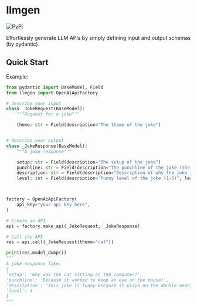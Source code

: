 # llmgen

[![PyPI](https://img.shields.io/pypi/v/llmgen?label=pypi%20package)](https://pypi.org/project/llmgen/)

Effortlessly generate LLM APIs by simply defining input and output schemas (by pydantic).


## Quick Start

Example:

```python
from pydantic import BaseModel, Field
from llmgen import OpenAiApiFactory

# describe your input
class _JokeRequest(BaseModel):
    """Request for a joke"""

    theme: str = Field(description="The theme of the joke")


# describe your output
class _JokeResponse(BaseModel):
    """A joke response"""

    setup: str = Field(description="The setup of the joke")
    punchline: str = Field(description="The punchline of the joke (the funny part)")
    description: str = Field(description="Description of why the joke is funny")
    level: int = Field(description="Funny level of the joke (1-5)", le=5, ge=1)



factory = OpenAiApiFactory(
    api_key="your api key here",
)

# Create an API
api = factory.make_api(_JokeRequest, _JokeResponse)

# Call the API
res = api.call(_JokeRequest(theme="cat"))

print(res.model_dump())
"""
A joke response like:
{
'setup': 'Why was the cat sitting on the computer?', 
'punchline': 'Because it wanted to keep an eye on the mouse!', 
'description': "This joke is funny because it plays on the double meaning of 'mouse'—the computer accessory and the animal that cats typically chase. The image of a cat being so tech-savvy is also amusing.", 
'level': 4
}
"""

```

